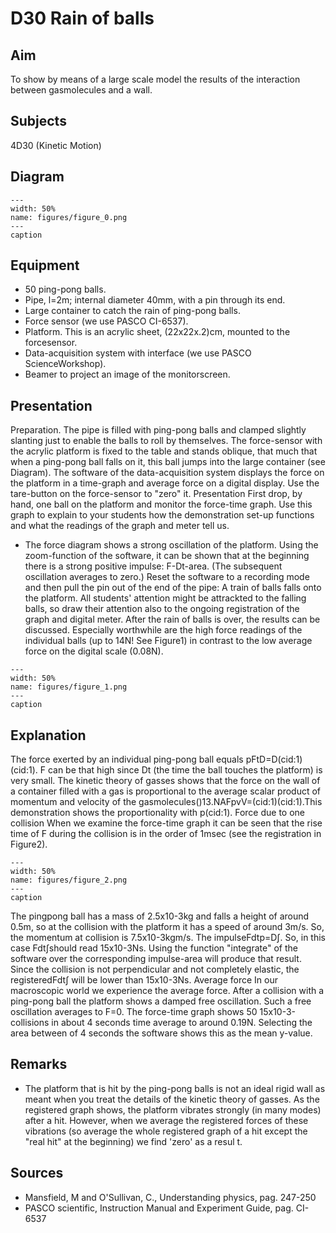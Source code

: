# D30 Rain of balls 
    
  
## Aim   
 To show by means of a large scale model the results of the interaction between gasmolecules and a wall.    
  
## Subjects   
 4D30 (Kinetic Motion)   
  
## Diagram   
   
```{figure} figures/figure_0.png  
---  
width: 50%  
name: figures/figure_0.png  
---  
caption  
``` 
      
  
## Equipment   
 
 *  50 ping-pong balls. 
 *  Pipe, l=2m; internal diameter 40mm, with a pin through its end. 
 *  Large container to catch the rain of ping-pong balls. 
 *  Force sensor (we use PASCO CI-6537). 
 *  Platform. This is an acrylic sheet, (22x22x.2)cm, mounted to the forcesensor. 
 *  Data-acquisition system with interface (we use PASCO ScienceWorkshop). 
 *  Beamer to project an image of the monitorscreen.
     
  
## Presentation   
 Preparation. The pipe is filled with ping-pong balls and clamped slightly slanting just to enable the balls to roll by themselves. The force-sensor with the acrylic platform is fixed to the table and stands oblique, that much that when a ping-pong ball falls on it, this ball jumps into the large container (see Diagram). The software of the data-acquisition system displays the force on the platform in a time-graph and average force on a digital display. Use the tare-button on the force-sensor to "zero" it. Presentation First drop, by hand, one ball on the platform and monitor the force-time graph. Use this graph to explain to your students how the demonstration set-up functions and what the readings of the graph and meter tell us. 
 *  The force diagram shows a strong oscillation of the platform. Using the zoom-function of the software, it can be shown that at the beginning there is a strong positive impulse: F-Dt-area. (The subsequent oscillation averages to zero.) Reset the software to a recording mode and then pull the pin out of the end of the pipe: A train of balls falls onto the platform. All students' attention might be attrackted to the falling balls, so draw their attention also to the ongoing registration of the graph and digital meter. After the rain of balls is over, the results can be discussed. Especially worthwhile are the high force readings of the individual balls (up to 14N! See Figure1) in contrast to the low average force on the digital scale (0.08N).    
```{figure} figures/figure_1.png  
---  
width: 50%  
name: figures/figure_1.png  
---  
caption  
```
 
   
  
## Explanation   
 The force exerted by an individual ping-pong ball equals pFtD=D(cid:1)(cid:1). F can be that high since Dt (the time the ball touches the platform) is very small. The kinetic theory of  gasses shows that the force on the wall of a container filled with a gas is proportional to the average scalar product of momentum and velocity of the gasmolecules()13.NAFpvV=(cid:1)(cid:1).This demonstration shows the proportionality with p(cid:1). Force due to one collision When we examine the force-time graph it can be seen that the rise time of F during the collision is in the order of 1msec (see the registration in Figure2).    
```{figure} figures/figure_2.png  
---  
width: 50%  
name: figures/figure_2.png  
---  
caption  
``` 
 The pingpong ball has a mass of 2.5x10-3kg and falls a height of around 0.5m, so at the collision with the platform it has a speed of around 3m/s. So, the momentum at collision is 7.5x10-3kgm/s. The impulseFdtp=D∫. So, in this case Fdt∫should read 15x10-3Ns. Using the function "integrate" of the software over the corresponding impulse-area will produce that result. Since the collision is not perpendicular and not completely elastic, the registeredFdt∫ will be lower than 15x10-3Ns.  Average force In our macroscopic world we experience the average force. After a collision with a ping-pong ball the platform shows a damped free oscillation. Such a free oscillation averages to F=0. The force-time graph shows 50 15x10-3-collisions in about 4 seconds time average to around 0.19N. Selecting the area between of 4 seconds the software shows this as the mean y-value.        
  
## Remarks   
 
 *  The platform that is hit by the ping-pong balls is not an ideal rigid wall as meant when you treat the details of the kinetic theory of gasses. As the registered graph shows, the platform vibrates strongly (in many modes) after a hit. However, when we average the registered forces of these vibrations (so average the whole registered graph of a hit except the "real hit" at the beginning) we find 'zero' as a resul
t.    
  
## Sources   
 
 *  Mansfield, M and O'Sullivan, C., Understanding physics, pag. 247-250 
 *  PASCO scientific, Instruction Manual and Experiment Guide, pag. CI-6537
  